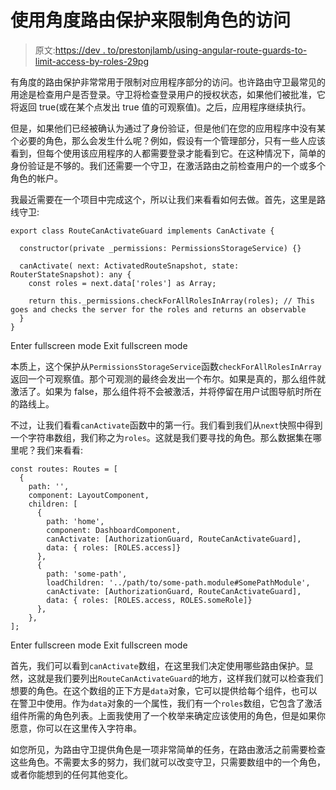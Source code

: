 # 使用角度路由保护来限制角色的访问

> 原文:[https://dev . to/prestonjlamb/using-angular-route-guards-to-limit-access-by-roles-29pg](https://dev.to/prestonjlamb/using-angular-route-guards-to-limit-access-by-roles-29pg)

有角度的路由保护非常常用于限制对应用程序部分的访问。也许路由守卫最常见的用途是检查用户是否登录。守卫将检查登录用户的授权状态，如果他们被批准，它将返回 true(或在某个点发出 true 值的可观察值)。之后，应用程序继续执行。

但是，如果他们已经被确认为通过了身份验证，但是他们在您的应用程序中没有某个必要的角色，那么会发生什么呢？例如，假设有一个管理部分，只有一些人应该看到，但每个使用该应用程序的人都需要登录才能看到它。在这种情况下，简单的身份验证是不够的。我们还需要一个守卫，在激活路由之前检查用户的一个或多个角色的帐户。

我最近需要在一个项目中完成这个，所以让我们来看看如何去做。首先，这里是路线守卫:

```
export class RouteCanActivateGuard implements CanActivate {

  constructor(private _permissions: PermissionsStorageService) {}

  canActivate( next: ActivatedRouteSnapshot, state: RouterStateSnapshot): any {
    const roles = next.data['roles'] as Array;

    return this._permissions.checkForAllRolesInArray(roles); // This goes and checks the server for the roles and returns an observable
  }
} 
```

Enter fullscreen mode Exit fullscreen mode

本质上，这个保护从`PermissionsStorageService`函数`checkForAllRolesInArray`返回一个可观察值。那个可观测的最终会发出一个布尔。如果是真的，那么组件就激活了。如果为 false，那么组件将不会被激活，并将停留在用户试图导航时所在的路线上。

不过，让我们看看`canActivate`函数中的第一行。我们看到我们从`next`快照中得到一个字符串数组，我们称之为`roles`。这就是我们要寻找的角色。那么数据集在哪里呢？我们来看看:

```
const routes: Routes = [
  {
    path: '',
    component: LayoutComponent,
    children: [
      {
        path: 'home', 
        component: DashboardComponent, 
        canActivate: [AuthorizationGuard, RouteCanActivateGuard], 
        data: { roles: [ROLES.access]} 
      },
      { 
        path: 'some-path', 
        loadChildren: '../path/to/some-path.module#SomePathModule', 
        canActivate: [AuthorizationGuard, RouteCanActivateGuard], 
        data: { roles: [ROLES.access, ROLES.someRole]} 
      },
    },
]; 
```

Enter fullscreen mode Exit fullscreen mode

首先，我们可以看到`canActivate`数组，在这里我们决定使用哪些路由保护。显然，这就是我们要列出`RouteCanActivateGuard`的地方，这样我们就可以检查我们想要的角色。在这个数组的正下方是`data`对象，它可以提供给每个组件，也可以在警卫中使用。作为`data`对象的一个属性，我们有一个`roles`数组，它包含了激活组件所需的角色列表。上面我使用了一个枚举来确定应该使用的角色，但是如果你愿意，你可以在这里传入字符串。

如您所见，为路由守卫提供角色是一项非常简单的任务，在路由激活之前需要检查这些角色。不需要太多的努力，我们就可以改变守卫，只需要数组中的一个角色，或者你能想到的任何其他变化。